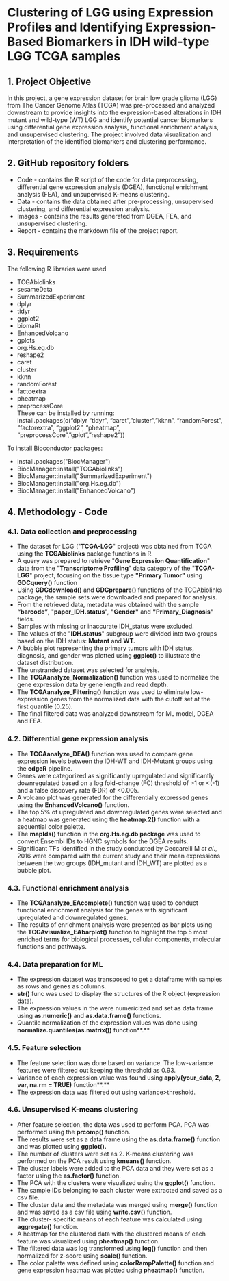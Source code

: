 # **Clustering of LGG using Expression Profiles and Identifying Expression-Based Biomarkers in IDH wild-type LGG TCGA samples**

## 1. **Project Objective**

In this project, a gene expression dataset for brain low grade glioma (LGG) from The Cancer Genome Atlas (TCGA) was pre-processed and analyzed downstream to provide insights into the expression-based alterations in IDH mutant and wild-type (WT) LGG and identify potential cancer biomarkers using differential gene expression analysis, functional enrichment analysis, and unsupervised clustering. The project involved data visualization and interpretation of the identified biomarkers and clustering performance.

## 2. **GitHub repository folders**

* Code \- contains the R script of the code for data preprocessing, differential gene expression analysis (DGEA), functional enrichment analysis (FEA), and unsupervised K-means clustering.  
* Data \- contains the data obtained after pre-processing, unsupervised clustering, and differential expression analysis.  
* Images \- contains the results generated from DGEA, FEA, and unsupervised clustering.  
* Report \- contains the markdown file of the project report.

## 3. **Requirements**

   The following R libraries were used

* TCGAbiolinks  
* sesameData  
* SummarizedExperiment  
* dplyr  
* tidyr  
* ggplot2  
* biomaRt  
* EnhancedVolcano  
* gplots  
* org.Hs.eg.db  
* reshape2  
* caret  
* cluster  
* kknn  
* randomForest  
* factoextra  
* pheatmap  
* preprocessCore  
These can be installed by running:  
install.packages(c(“dplyr “tidyr”, “caret”,”cluster”,”kknn”, “randomForest”, “factorextra”, “ggplot2”, “pheatmap”, “preprocessCore”,”gplot”,”reshape2”))

To install Bioconductor packages:
* install.packages("BiocManager")  
* BiocManager::install("TCGAbiolinks")   
* BiocManager::install("SummarizedExperiment")  
* BiocManager::install("org.Hs.eg.db")  
* BiocManager::install("EnhancedVolcano")

## 4. **Methodology \- Code**
### **4.1.  Data collection and preprocessing** 
* The dataset for LGG ("**TCGA-LGG**" project) was obtained from TCGA using the **TCGAbiolinks** package functions in R.   
* A query was prepared to retrieve "**Gene Expression Quantification**" data from the "**Transcriptome Profiling**" data category of the "**TCGA-LGG**" project, focusing on the tissue type **"Primary Tumor"** using **GDCquery()** function  
* Using **GDCdownload()** and **GDCprepare()** functions of the TCGAbiolinks package, the sample sets were downloaded and prepared for analysis.  
* From the retrieved data, metadata was obtained with the sample **“barcode”**,  "**paper\_IDH.status**", **"Gender"** and **"Primary\_Diagnosis"** fields.  
* Samples with missing or inaccurate IDH\_status  were excluded.  
* The values of the "**IDH.status**" subgroup were divided into two groups based on the IDH status: **Mutant** and **WT.** 
* A bubble plot representing the primary tumors with IDH status, diagnosis, and gender was plotted using **ggplot()** to illustrate the dataset distribution.  
* The unstranded dataset was selected for analysis.  
* The **TCGAanalyze\_Normalization()** function was used to normalize the gene expression data by gene length and read depth.  
* The **TCGAanalyze\_Filtering()** function was used to eliminate low-expression genes from the normalized data with the cutoff set at the first quantile (0.25).  
* The final filtered data was analyzed downstream for ML model, DGEA and FEA.
  
### **4.2.  Differential gene expression analysis** 
    
* The **TCGAanalyze\_DEA()** function was used to compare gene expression levels between the IDH-WT and IDH-Mutant groups using the **edgeR** pipeline.   
* Genes were categorized as significantly upregulated and significantly downregulated based on a log fold-change (FC) threshold of \>1 or \<(-1) and a false discovery rate (FDR) of \<0.005.  
* A volcano plot was generated for the differentially expressed genes using the **EnhancedVolcano()** function.   
* The top 5% of upregulated and downregulated genes were selected and a heatmap was generated using the **heatmap.2()** function with a sequential color palette.  
* The **mapIds()** function in the **org.Hs.eg.db package** was used to convert Ensembl IDs to HGNC symbols for the DGEA results.  
* Significant TFs identified in the study conducted by Ceccarelli M *et al*., 2016 were compared with the current study and their mean expressions between the two groups (IDH\_mutant and IDH\_WT) are plotted as a bubble plot.  

### **4.3.  Functional enrichment analysis**

* The **TCGAanalyze\_EAcomplete()** function was used to conduct functional enrichment analysis for the genes with significant upregulated and downregulated genes.  
* The results of enrichment analysis were presented as bar plots using the **TCGAvisualize\_EAbarplot()** function to highlight the top 5 most enriched terms for biological processes, cellular components, molecular functions and pathways.  

### **4.4.  Data preparation for ML**
    
* The expression dataset was transposed to get a dataframe with samples as rows and genes as columns.   
* **str()** func was used to display the structures of the R object (expression data).  
* The expression values in the were numericized and set as data frame using **as.numeric()** and **as.data.frame()** functions.  
* Quantile normalization of the expression values was done using **normalize.quantiles(as.matrix())** function**.**

### **4.5.  Feature selection**

* The feature selection was done based on variance. The low-variance features were filtered out keeping the threshold as 0.93.  
* Variance of each expression value was found using **apply(your\_data, 2, var, na.rm \= TRUE)** function**.**  
* The expression data was filtered out using variance\>threshold.
  
### **4.6.  Unsupervised K-means clustering**

* After feature selection, the data was used to perform PCA. PCA was performed using the **prcomp()** function.  
* The results were set as a data frame using the **as.data.frame()** function and was plotted using **ggplot().**  
* The number of clusters were set as 2\. K-means clustering was performed on the PCA result using **kmeans()** function.  
* The cluster labels were added to the PCA data and they were set as a factor using the **as.factor()** function.  
* The PCA with the clusters were visualized using the **ggplot()** function.  
* The sample IDs belonging to each cluster were extracted and saved as a csv file.  
* The cluster data and the metadata was merged using **merge()** function and was saved as a csv file using **write.csv()** function.   
* The cluster- specific means of each feature was calculated using **aggregate()** function.  
* A heatmap for the clustered data with the clustered means of each feature was visualized using **pheatmap()** function.  
* The filtered data was log transformed using **log()** function and then normalized for z-score using **scale()** function.  
* The color palette was defined using **colorRampPalette()** function and gene expression heatmap was plotted using **pheatmap()** function.  
    
  
